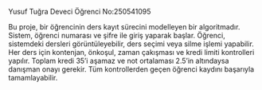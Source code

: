 Yusuf Tuğra Deveci     Öğrenci No:250541095

Bu proje, bir öğrencinin ders kayıt sürecini modelleyen bir algoritmadır.
Sistem, öğrenci numarası ve şifre ile giriş yaparak başlar.
Öğrenci, sistemdeki dersleri görüntüleyebilir, ders seçimi veya silme işlemi yapabilir.
Her ders için kontenjan, önkoşul, zaman çakışması ve kredi limiti kontrolleri yapılır.
Toplam kredi 35’i aşamaz ve not ortalaması 2.5’in altındaysa danışman onayı gerekir.
Tüm kontrollerden geçen öğrenci kaydını başarıyla tamamlayabilir.
